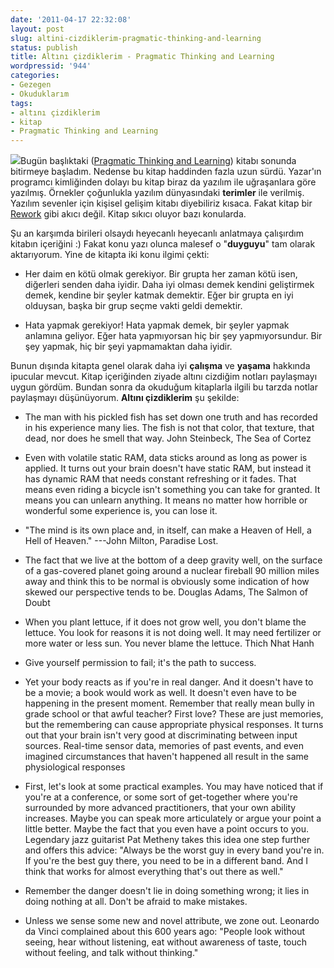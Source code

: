 ```yaml
---
date: '2011-04-17 22:32:08'
layout: post
slug: altini-cizdiklerim-pragmatic-thinking-and-learning
status: publish
title: Altını çizdiklerim - Pragmatic Thinking and Learning
wordpressid: '944'
categories:
- Gezegen
- Okuduklarım
tags:
- altını çizdiklerim
- kitap
- Pragmatic Thinking and Learning
---
```


![](http://arsln.org/wp-content/uploads/ptal_medium.jpeg)Bugün başlıktaki ([Pragmatic Thinking and Learning](http://www.amazon.com/Pragmatic-Thinking-Learning-Refactor-Programmers/dp/1934356050)) kitabı sonunda bitirmeye başladım. Nedense bu kitap haddinden fazla uzun sürdü. Yazar'ın programcı kimliğinden dolayı bu kitap biraz da yazılım ile uğraşanlara göre yazılmış. Örnekler çoğunlukla yazılım dünyasındaki **terimler** ile verilmiş. Yazılım sevenler için kişisel gelişim kitabı diyebiliriz kısaca. Fakat kitap bir [Rework](http://37signals.com/rework/) gibi akıcı değil. Kitap sıkıcı oluyor bazı konularda. 

Şu an karşımda birileri olsaydı heyecanlı heyecanlı anlatmaya çalışırdım kitabın içeriğini :) Fakat konu yazı olunca malesef o "**duyguyu**" tam olarak aktarıyorum. Yine de kitapta iki konu ilgimi çekti:



	
  * Her daim en kötü olmak gerekiyor. Bir grupta her zaman kötü isen, diğerleri senden daha iyidir. Daha iyi olması demek kendini geliştirmek demek, kendine bir şeyler katmak demektir. Eğer bir grupta en iyi olduysan, başka bir grup seçme vakti geldi demektir.

	
  * Hata yapmak gerekiyor! Hata yapmak demek, bir şeyler yapmak anlamına geliyor. Eğer hata yapmıyorsan hiç bir şey yapmıyorsundur. Bir şey yapmak, hiç bir şeyi yapmamaktan daha iyidir.


Bunun dışında kitapta genel olarak daha iyi **çalışma** ve **yaşama** hakkında ipucular mevcut. Kitap içeriğinden ziyade altını cizdiğim notları paylaşmayı uygun gördüm. Bundan sonra da okuduğum kitaplarla ilgili bu tarzda notlar paylaşmayı düşünüyorum. **Altını çizdiklerim** şu şekilde:



	
  * The man with his pickled fish has set down one truth and has recorded in his experience many lies. The fish is not that color, that texture, that dead, nor does he smell that way.  John Steinbeck, The Sea of Cortez

	
  * Even with volatile static RAM, data sticks around as long as power is applied. It turns out your brain doesn't have static RAM, but instead it has dynamic RAM that needs constant refreshing or it fades. That means even riding a bicycle isn't something you can take for granted. It means you can unlearn anything. It means no matter how horrible or wonderful some experience is, you can lose it.

	
  * "The mind is its own place and, in itself, can make a Heaven of Hell, a Hell of Heaven." ---John Milton, Paradise Lost.

	
  * The fact that we live at the bottom of a deep gravity well, on the surface of a gas-covered planet going around a nuclear fireball 90 million miles away and think this to be normal is obviously some indication of how skewed our perspective tends to be.  Douglas Adams, The Salmon of Doubt

	
  * When you plant lettuce, if it does not grow well, you don't blame the lettuce. You look for reasons it is not doing well. It may need fertilizer or more water or less sun. You never blame the lettuce. Thich Nhat Hanh

	
  * Give yourself permission to fail; it's the path to success.

	
  * Yet your body reacts as if you're in real danger. And it doesn't have to be a movie; a book would work as well. It doesn't even have to be happening in the present moment. Remember that really mean bully in grade school or that awful teacher? First love? These are just memories, but the remembering can cause appropriate physical responses. It turns out that your brain isn't very good at discriminating between input sources. Real-time sensor data, memories of past events, and even imagined circumstances that haven't happened all result in the same physiological responses

	
  * First, let's look at some practical examples. You may have noticed that if you're at a conference, or some sort of get-together where you're surrounded by more advanced practitioners, that your own ability increases. Maybe you can speak more articulately or argue your point a little better. Maybe the fact that you even have a point occurs to you. Legendary jazz guitarist Pat Metheny takes this idea one step further and offers this advice: "Always be the worst guy in every band you're in. If you're the best guy there, you need to be in a different band. And I think that works for almost everything that's out there as well."

	
  * Remember the danger doesn't lie in doing something wrong; it lies in doing nothing at all. Don't be afraid to make mistakes.

	
  * Unless we sense some new and novel attribute, we zone out. Leonardo da Vinci complained about this 600 years ago: "People look without seeing, hear without listening, eat without awareness of taste, touch without feeling, and talk without thinking."


